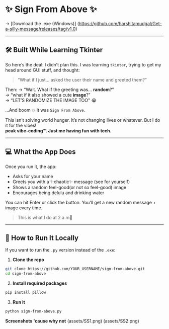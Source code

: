 

# ✨ Sign From Above ✨

→ [Download the .exe (Windows)] (https://github.com/harshitamudgal/Get-a-silly-message/releases/tag/v1.0)

---

## 🛠️ Built While Learning Tkinter

So here’s the deal: I didn’t plan this. I was learning `tkinter`, trying to get my head around GUI stuff, and thought:

> “What if I just… asked the user their name and greeted them?”

Then:
→ “Wait. What if the greeting was... **random**?”  
→ “what if it also showed a cute **image**?”  
→ “LET’S RANDOMIZE THE IMAGE TOO" 😭

...And boom 💥 it was `Sign From Above`.

This isn’t solving world hunger. It’s not changing lives or whatever. But I do it for the vibes!  
**peak vibe-coding™. Just me having fun with tech.**

---

## 💻 What the App Does

Once you run it, the app:

- Asks for your name
- Greets you with a ✨chaotic✨ message (see for yourself)
- Shows a random feel-good(or not so feel-good) image
- Encourages being delulu and drinking water

You can hit Enter or click the button. You’ll get a new random message + image every time.

> This is what I do at 2 a.m💅

---

## 🚀 How to Run It Locally 

If you want to run the `.py` version instead of the `.exe`:

1. **Clone the repo**  
```bash
git clone https://github.com/YOUR_USERNAME/sign-from-above.git
cd sign-from-above
```
2. **Install required packages**
```bash
pip install pillow
```
3. **Run it**
```bash
python sign-from-above.py
```

**Screenshots 'cause why not**
(assets/SS1.png)
(assets/SS2.png)

